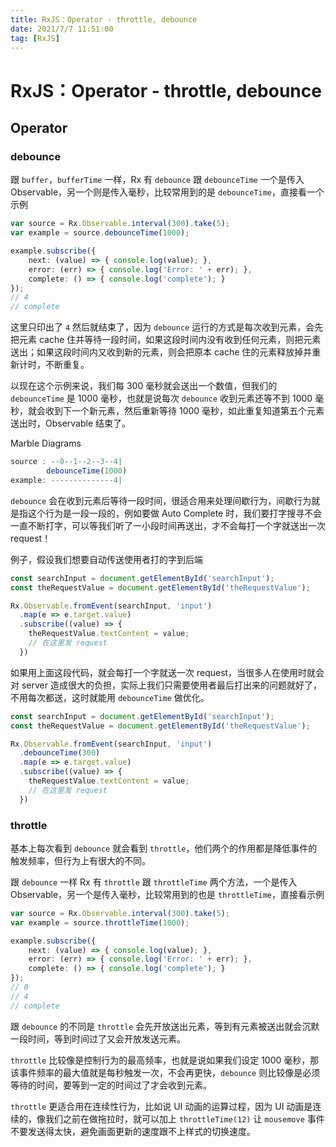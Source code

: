```yaml
---
title: RxJS：Operator - throttle, debounce
date: 2021/7/7 11:51:00
tag: [RxJS]
---
```


# RxJS：Operator - throttle, debounce

## Operator

### debounce

跟 `buffer`，`bufferTime` 一样，Rx 有 `debounce` 跟 `debounceTime` 一个是传入 Observable，另一个则是传入毫秒，比较常用到的是 `debounceTime`，直接看一个示例

```typescript
var source = Rx.Observable.interval(300).take(5);
var example = source.debounceTime(1000);

example.subscribe({
    next: (value) => { console.log(value); },
    error: (err) => { console.log('Error: ' + err); },
    complete: () => { console.log('complete'); }
});
// 4
// complete
```

这里只印出了 `4` 然后就结束了，因为 `debounce` 运行的方式是每次收到元素，会先把元素 cache 住并等待一段时间，如果这段时间内没有收到任何元素，则把元素送出；如果这段时间内又收到新的元素，则会把原本 cache 住的元素释放掉并重新计时，不断重复。

以现在这个示例来说，我们每 300 毫秒就会送出一个数值，但我们的 `debounceTime` 是 1000 毫秒，也就是说每次 `debounce` 收到元素还等不到 1000 毫秒，就会收到下一个新元素，然后重新等待 1000 毫秒，如此重复知道第五个元素送出时，Observable 结束了。

Marble Diagrams

```typescript
source : --0--1--2--3--4|
        debounceTime(1000)
example: --------------4|        
```

`debounce` 会在收到元素后等待一段时间，很适合用来处理间歇行为，间歇行为就是指这个行为是一段一段的，例如要做 Auto Complete 时，我们要打字搜寻不会一直不断打字，可以等我们听了一小段时间再送出，才不会每打一个字就送出一次 request！

例子，假设我们想要自动传送使用者打的字到后端

```typescript
const searchInput = document.getElementById('searchInput');
const theRequestValue = document.getElementById('theRequestValue');

Rx.Observable.fromEvent(searchInput, 'input')
  .map(e => e.target.value)
  .subscribe((value) => {
    theRequestValue.textContent = value;
    // 在这里发 request
  })
```

如果用上面这段代码，就会每打一个字就送一次 request，当很多人在使用时就会对 server 造成很大的负担，实际上我们只需要使用者最后打出来的问题就好了，不用每次都送，这时就能用 `debounceTime` 做优化。

```typescript
const searchInput = document.getElementById('searchInput');
const theRequestValue = document.getElementById('theRequestValue');

Rx.Observable.fromEvent(searchInput, 'input')
  .debounceTime(300)
  .map(e => e.target.value)
  .subscribe((value) => {
    theRequestValue.textContent = value;
    // 在这里发 request
  })
```

### throttle

基本上每次看到 `debounce` 就会看到 `throttle`，他们两个的作用都是降低事件的触发频率，但行为上有很大的不同。

跟 `debounce` 一样 Rx 有 `throttle` 跟 `throttleTime` 两个方法，一个是传入 Observable，另一个是传入毫秒，比较常用到的也是 `throttleTime`，直接看示例

```typescript
var source = Rx.Observable.interval(300).take(5);
var example = source.throttleTime(1000);

example.subscribe({
    next: (value) => { console.log(value); },
    error: (err) => { console.log('Error: ' + err); },
    complete: () => { console.log('complete'); }
});
// 0
// 4
// complete
```

跟 `debounce` 的不同是 `throttle` 会先开放送出元素，等到有元素被送出就会沉默一段时间，等到时间过了又会开放发送元素。

`throttle` 比较像是控制行为的最高频率，也就是说如果我们设定 1000 毫秒，那该事件频率的最大值就是每秒触发一次，不会再更快，`debounce` 则比较像是必须等待的时间，要等到一定的时间过了才会收到元素。

`throttle` 更适合用在连续性行为，比如说 UI 动画的运算过程，因为 UI 动画是连续的，像我们之前在做拖拉时，就可以加上 `throttleTime(12)` 让 `mousemove` 事件不要发送得太快，避免画面更新的速度跟不上样式的切换速度。